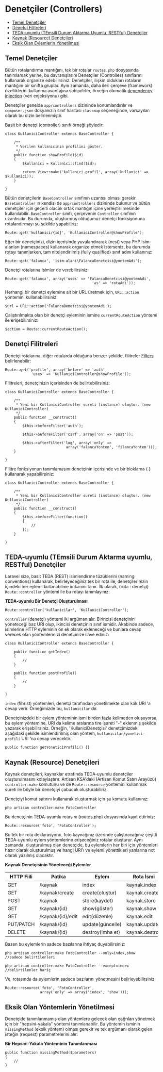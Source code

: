 # Denetçiler (Controllers)

- [Temel Denetçiler](#basic-controllers)
- [Denetçi Filitreleri](#controller-filters)
- [TEDA-uyumlu (TEmsili Durum Aktarma Uyumlu, RESTful) Denetçiler](#restful-controllers)
- [Kaynak (Resource) Denetçileri](#resource-controllers)
- [Eksik Olan Eylemlerin Yönetilmesi](#handling-missing-methods)

<a name="basic-controllers"></a>
## Temel Denetçiler

Bütün rotalandırma mantığını, tek bir rotalar `routes.php` dosyasında tanımlamak yerine, bu davranışlarını Denetçiler (Controlles) sınıflarını kullanarak organize edebilirsiniz. Denetçiler, ilişkin oldukları rotaların mantığını bir sınıfta gruplar. Aynı zamanda, daha ileri çerçeve (framework) özelliklerini kullanma avantajına sahipdirler, örneğin otomatik [dependency injection](/docs/ioc) (veri enjeksiyonu) gibi.

Denetçiler genelde `app/controllers` dizininde konumlandırılır ve `composer.json` dosyanızın sınıf haritası `classmap` seçeneğinde, varsayılan olarak bu dizin belirlenmiştir.

Basit bir denetçi (controller) sınıfı örneği şöyledir:

	class KullaniciController extends BaseController {

		/**
		 * Verilen kullanıcının profilini göster.
		 */
		public function showProfile($id)
		{
			$kullanici = Kullanici::find($id);

			return View::make('kullanici.profil', array('kullanici' => $kullanici));
		}

	}

Bütün denetçilerin `BaseController` sınıfının uzantısı olması gerekir.  `BaseController` ın kendisi de `app/controllers` dizininde bulunur ve bütün denetçiler için geçerli olacak ortak mantığın içine yerleştirilmesinde kullanılabilir. `BaseController` sınıfı, çerçevenin `Controller` sınıfının uzantısıdır. Bu durumda, oluşturmuş olduğumuz denetçi fonksiyonuna rotalandırmayı şu şekilde yapabiliriz:

	Route::get('kullanici/{id}', 'KullaniciController@showProfile');

Eğer bir denetçinizi, dizin içerisinde yuvalandırarak (nest) veya PHP isim-alanları (namespaces) kullanarak organize etmek isterseniz, bu durumda rotayı tanımlarken, tam nitelendirilmiş (fully qualified) sınıf adını kullanınız:

	Route::get('falanca', 'isim-alani\FalancaDenetcisi@yontemAdi');

Denetçi rotalarına isimler de verebilirsiniz:

	Route::get('falanca', array('uses' => 'FalancaDenetcisi@yontemAdi',
											'as' => 'rotaAdi'));

Herhangi bir denetçi eylemine ait bir URL üretmek için, `URL::action` yöntemini kullanabilirsiniz:

	$url = URL::action('FalancaDenetcisi@yontemAdi');

Çalıştırılmakta olan bir denetçi eyleminin ismine `currentRouteAction` yöntemi ile erişebilirsiniz:

	$action = Route::currentRouteAction();

<a name="controller-filters"></a>
## Denetçi Filitreleri

Denetçi rotalarına, diğer rotalarda olduğuna benzer şekilde, filitreler [Filters](/docs/routing#route-filters) belirlenebilir:

	Route::get('profile', array('before' => 'auth',
				'uses' => 'KullaniciController@showProfile'));

Filitreleri, denetçinizin içerisinden de belirtebilirsiniz:

	class KullaniciController extends BaseController {

		/**
		 * Yeni bir KullaniciController sureti (instance) oluştur. (new KullaniciController)
		 */
		public function __construct()
		{
			$this->beforeFilter('auth');

			$this->beforeFilter('csrf', array('on' => 'post'));

			$this->afterFilter('log', array('only' =>
								array('falancaYontem', 'filancaYontem')));
		}

	}

Filitre fonksiyonun tanımlamasını denetçinin içerisinde ve bir bloklama {  } kullanarak yapabilirsiniz:

	class KullaniciController extends BaseController {

		/**
		 * Yeni bir KullaniciController sureti (instance) oluştur. (new KullaniciController)
		 */
		public function __construct()
		{
			$this->beforeFilter(function()
			{
				//
			});
		}

	}

<a name="restful-controllers"></a>
## TEDA-uyumlu (TEmsili Durum Aktarma uyumlu, RESTful) Denetçiler

Laravel size, basit TEDA (REST) isimlendirme tüzüklerini (naming conventions) kullanarak, belirleyeceğiniz tek bir rota ile, denetçilerinizin içindeki her eylemi kullanabilme imkanını tanır. İlk olarak, (rota : denetçi) `Route::controller` yöntemi ile bu rotayı tanımlayınız:

**TEDA-uyumlu Bir Denetçi Oluşturulması**

	Route::controller('kullanicilar', 'KullaniciController');

`controller` (denetçi) yöntemi iki argüman alır. Birincisi denetçinin yöneteceği baz URI olup, ikincisi denetçinin sınıf ismidir. Akabinde sadece, isimlerine HTTP eyleminin ön ek olarak ekleneceği ve bunlara cevap verecek olan yöntemlerinizi denetçinize ilave ediniz:

	class KullaniciController extends BaseController {

		public function getIndex()
		{
			//
		}

		public function postProfile()
		{
			//
		}

	}

`index` (fihrist) yöntemleri, denetçi tarafından yönetilmekte olan kök URI 'a cevap verir. Örneğimizde bu, `kullanicilar` dır.

Denetçinizdeki bir eylem yönteminin ismi birden fazla kelimeden oluşuyorsa, bu eylem yöntemine, URI da kelime aralarına tire işareti "-" eklenmiş şekilde yazarak erişebilirsiniz. Örneğin, 'KullaniciDenetçisi' denetçimizdeki aşağıdaki şekilde isimlendirilmiş olan yöntem, `kullanicilar/yonetici-profili` URI 'na cevap verecektir.

	public function getYoneticiProfili() {}

<a name="resource-controllers"></a>
## Kaynak (Resource) Denetçileri

Kaynak denetçileri, kaynaklar etrafında TEDA-uyumlu denetçiler oluşturulmasını kolaylaştırır. Artisan KSA'daki (Artisan Komut Satırı Arayüzü) `controller:make` komutunu ve de `Route::resource` yöntemini kullanmak sureti ile böyle bir denetçiyi çabucak oluşturabiliriz.

Denetçiyi komut satırını kullanarak oluşturmak için şu komutu kullanınız:

	php artisan controller:make FotoController

Bu denetçinin TEDA-uyumlu rotasını (routes.php) dosyasında kayıt ettiriniz:

	Route::resource('foto', 'FotoController');

Bu tek bir rota deklarasyonu, foto kaynağınız üzerinde çalıştıracağınız çeşitli TEDA-uyumlu eylem yöntemlerine erişeceğiniz rotalar oluşturur. Aynı zamanda, oluşturulmuş olan denetçide, bu eylemlerin her biri için yöntemleri hazır olarak oluşturulmuş ve hangi URI'ı ve eylemi yönettikleri yanlarına not olarak yazılmış olacaktır.

**Kaynak Denetçisinin Yöneteceği Eylemler**

HTTP Fiili | Patika                | Eylem           | Rota İsmi
-----------|-----------------------|-----------------|---------------------
GET        | /kaynak               | index           | kaynak.index
GET        | /kaynak/create        | create(oluştur) | kaynak.create
POST       | /kaynak               | store(kaydet)   | kaynak.store
GET        | /kaynak/{id}          | show(göster)    | kaynak.show
GET        | /kaynak/{id}/edit     | edit(düzenle)   | kaynak.edit
PUT/PATCH  | /kaynak/{id}          | update(güncelle)| kaynak.update
DELETE     | /kaynak/{id}          | destroy(imha et)| kaynak.destroy

Bazen bu eylemlerin sadece bazılarına ihtiyaç duyabilirsiniz:

	php artisan controller:make FotoController --only=index,show   //sadece belirtilenleri

	php artisan controller:make FotoController --except=index     //belirtilenler hariç

Ve, rotasında da eylemlerin sadece bazılarını yönetmesini belirleyebilirsiniz:

	Route::resource('foto', 'FotoController',
					array('only' => array('index', 'show')));

<a name="handling-missing-methods"></a>
## Eksik Olan Yöntemlerin Yönetilmesi

Denetçide tanımlanmamış olan yöntemlere gelecek olan çağrıları yönetmek için bir "hepsini-yakala" yöntemi tanımlanabilir. Bu yöntemin isminin `missingMethod` (eksik yöntem) olması gerekir ve tek argümanı olarak gelen isteğin (request) parametrelerini  alır:

**Bir Hepsini-Yakala Yönteminin Tanımlanması**

	public function missingMethod($parameters)
	{
		//
	}
